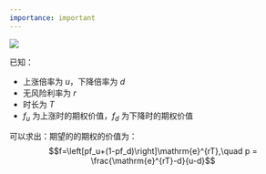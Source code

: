 ```yaml
---
importance: important
---
```

![](https://obsdian-img-1319433252.cos.ap-shanghai.myqcloud.com/2023-11-7-1.png)

已知：
- 上涨倍率为 $u$，下降倍率为 $d$ 
- 无风险利率为 $r$
- 时长为 $T$
- $f_u$ 为上涨时的期权价值，$f_d$ 为下降时的期权价值

可以求出：期望的的期权的价值为：
$$f=\left[pf_u+(1-pf_d)\right]\mathrm{e}^{rT},\quad p = \frac{\mathrm{e}^{rT}-d}{u-d}$$

